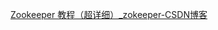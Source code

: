 [Zookeeper 教程（超详细）_zokeeper-CSDN博客](https://blog.csdn.net/weixin_42837961/article/details/106233902)